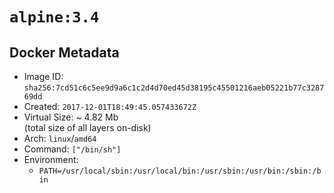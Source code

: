 # `alpine:3.4`

## Docker Metadata

- Image ID: `sha256:7cd51c6c5ee9d9a6c1c2d4d70ed45d38195c45501216aeb05221b77c328769dd`
- Created: `2017-12-01T18:49:45.057433672Z`
- Virtual Size: ~ 4.82 Mb  
  (total size of all layers on-disk)
- Arch: `linux`/`amd64`
- Command: `["/bin/sh"]`
- Environment:
  - `PATH=/usr/local/sbin:/usr/local/bin:/usr/sbin:/usr/bin:/sbin:/bin`
